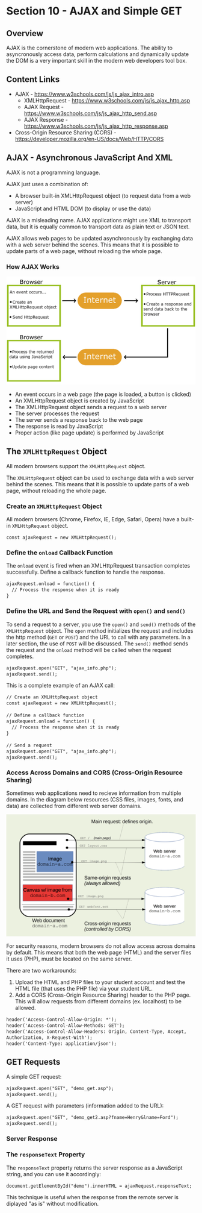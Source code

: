 # Section 10 - AJAX and Simple GET

## Overview

AJAX is the cornerstone of modern web applications. The ability to asyncronously access data, perform calculations and 
dynamically update the DOM is a very important skill in the modern web developers tool box.

## Content Links

- AJAX - <https://www.w3schools.com/js/js_ajax_intro.asp>
  - XMLHttpRequest - <https://www.w3schools.com/js/js_ajax_http.asp>
  - AJAX Request - <https://www.w3schools.com/js/js_ajax_http_send.asp>
  - AJAX Response - <https://www.w3schools.com/js/js_ajax_http_response.asp>
- Cross-Origin Resource Sharing (CORS) - <https://developer.mozilla.org/en-US/docs/Web/HTTP/CORS>

## AJAX - Asynchronous JavaScript And XML

AJAX is not a programming language.

AJAX just uses a combination of:

- A browser built-in XMLHttpRequest object (to request data from a web server)
- JavaScript and HTML DOM (to display or use the data)

AJAX is a misleading name. AJAX applications might use XML to transport data, but it is equally common to transport data as plain text or JSON text.

AJAX allows web pages to be updated asynchronously by exchanging data with a web server behind the scenes. This means that it is possible to update parts of a web page, without reloading the whole page.

### How AJAX Works
    
![How AJAX Works](images/pic_ajax.gif)

- An event occurs in a web page (the page is loaded, a button is clicked)
- An XMLHttpRequest object is created by JavaScript
- The XMLHttpRequest object sends a request to a web server
- The server processes the request
- The server sends a response back to the web page
- The response is read by JavaScript
- Proper action (like page update) is performed by JavaScript
 
## The `XMLHttpRequest` Object

All modern browsers support the `XMLHttpRequest` object.

The `XMLHttpRequest` object can be used to exchange data with a web server behind the scenes. This means that it is possible to update parts of a web page, without reloading the whole page.

### Create an `XMLHttpRequest` Object

All modern browsers (Chrome, Firefox, IE, Edge, Safari, Opera) have a built-in `XMLHttpRequest` object.
            
```
const ajaxRequest = new XMLHttpRequest();
```

### Define the `onload` Callback Function

The `onload` event is fired when an XMLHttpRequest transaction completes successfully. 
Define a callback function to handle the response.
    
```
ajaxRequest.onload = function() {
  // Process the response when it is ready
}
```

### Define the URL and Send the Request with `open()` and `send()`

To send a request to a server, you use the `open()` and `send()` methods of the `XMLHttpRequest` object. The `open` 
method initializes the request and includes the http method (`GET` or `POST`) and the URL to call with any parameters. 
In a later section, the use of `POST` will be discussed. The `send()` method sends the request and the `onload` method
will be called when the request completes. 

```
ajaxRequest.open("GET", "ajax_info.php");
ajaxRequest.send();
```
             
This is a complete example of an AJAX call:

```
// Create an XMLHttpRequest object
const ajaxRequest = new XMLHttpRequest();

// Define a callback function
ajaxRequest.onload = function() {
  // Process the response when it is ready
}

// Send a request
ajaxRequest.open("GET", "ajax_info.php");
ajaxRequest.send();
```

### Access Across Domains and CORS (Cross-Origin Resource Sharing)
                    
Sometimes web applications need to recieve information from multiple domains. In the diagram
below resources (CSS files, images, fonts, and data) are collected from different web server domains. 

![CORS Diagram Example](images/CORS-Diagram.png)

For security reasons, modern browsers do not allow access across domains by default. This means that both the web 
page (HTML) and the server files it uses (PHP), must be located on the same server.
 
There are two workarounds:
1. Upload the HTML and PHP files to your student account and test the HTML file (that uses the PHP file) via your student URL.
2. Add a CORS (Cross-Origin Resource Sharing) header to the PHP page. This will allow requests from different domains (ex. localhost) to be allowed. 

```
header('Access-Control-Allow-Origin: *');
header('Access-Control-Allow-Methods: GET');
header('Access-Control-Allow-Headers: Origin, Content-Type, Accept, Authorization, X-Request-With');
header('Content-Type: application/json');
```

## GET Requests

A simple GET request:
   
```
ajaxRequest.open("GET", "demo_get.asp");
ajaxRequest.send();
```

A GET request with parameters (information added to the URL):

```
ajaxRequest.open("GET", "demo_get2.asp?fname=Henry&lname=Ford");
ajaxRequest.send();
```

### Server Response
    
### The `responseText` Property

The `responseText` property returns the server response as a JavaScript string, and you can use it accordingly:

```
document.getElementById("demo").innerHTML = ajaxRequest.responseText;
```
     
This technique is useful when the response from the remote server is diplayed "as is" without modification.

